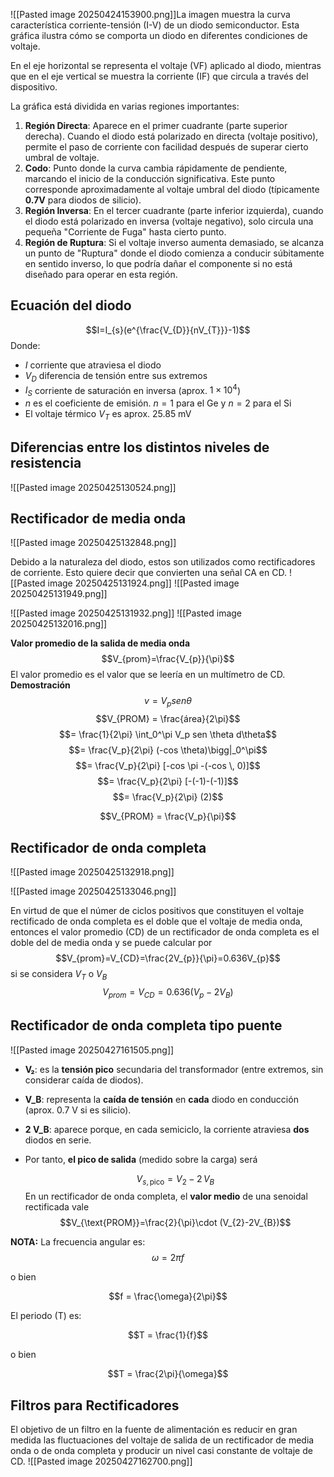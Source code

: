 ![[Pasted image 20250424153900.png]]La imagen muestra la curva característica corriente-tensión (I-V) de un diodo semiconductor. Esta gráfica ilustra cómo se comporta un diodo en diferentes condiciones de voltaje.

En el eje horizontal se representa el voltaje (VF) aplicado al diodo, mientras que en el eje vertical se muestra la corriente (IF) que circula a través del dispositivo.

La gráfica está dividida en varias regiones importantes:

1. **Región Directa**: Aparece en el primer cuadrante (parte superior derecha). Cuando el diodo está polarizado en directa (voltaje positivo), permite el paso de corriente con facilidad después de superar cierto umbral de voltaje.
2. **Codo**: Punto donde la curva cambia rápidamente de pendiente, marcando el inicio de la conducción significativa. Este punto corresponde aproximadamente al voltaje umbral del diodo (típicamente **0.7V** para diodos de silicio).
3. **Región Inversa**: En el tercer cuadrante (parte inferior izquierda), cuando el diodo está polarizado en inversa (voltaje negativo), solo circula una pequeña "Corriente de Fuga" hasta cierto punto.
4. **Región de Ruptura**: Si el voltaje inverso aumenta demasiado, se alcanza un punto de "Ruptura" donde el diodo comienza a conducir súbitamente en sentido inverso, lo que podría dañar el componente si no está diseñado para operar en esta región.

## Ecuación del diodo
$$I=I_{s}(e^{\frac{V_{D}}{nV_{T}}}-1)$$
Donde:
- $I$ corriente que atraviesa el diodo
- $V_{D}$ diferencia de tensión entre sus extremos
- $I_{S}$ corriente de saturación en inversa (aprox. $1×10^{4}$)
- $n$ es el coeficiente de emisión. $n=1$ para el Ge y $n=2$ para el Si
- El voltaje térmico $V_{T}$ es aprox. $25.85 \text{ mV}$

## Diferencias entre los distintos niveles de resistencia
![[Pasted image 20250425130524.png]]
## Rectificador de media onda
![[Pasted image 20250425132848.png]]

Debido a la naturaleza del diodo, estos son utilizados como rectificadores de corriente. Esto quiere decir que convierten una señal CA en CD.
![[Pasted image 20250425131924.png]]
![[Pasted image 20250425131949.png]]

![[Pasted image 20250425131932.png]]
![[Pasted image 20250425132016.png]]

**Valor promedio de la salida de media onda**
$$V_{prom}=\frac{V_{p}}{\pi}$$
El valor promedio es el valor que se leería en un multímetro de CD.
**Demostración**
$$v = V_p sen \theta$$
$$V_{PROM} = \frac{área}{2\pi}$$
$$= \frac{1}{2\pi} \int_0^\pi V_p sen \theta d\theta$$
$$= \frac{V_p}{2\pi} (-cos \theta)\bigg|_0^\pi$$
$$= \frac{V_p}{2\pi} [-cos \pi -(-cos \, 0)]$$
$$= \frac{V_p}{2\pi} [-(-1)-(-1)]$$
$$= \frac{V_p}{2\pi} (2)$$

$$V_{PROM} = \frac{V_p}{\pi}$$
## Rectificador de onda completa
![[Pasted image 20250425132918.png]]

![[Pasted image 20250425133046.png]]

En virtud de que el númer de ciclos positivos que constituyen el voltaje rectificado de onda completa es el doble que el voltaje de media onda, entonces el valor promedio (CD) de un rectificador de onda completa es el doble del de media onda y se puede calcular por
$$V_{prom}=V_{CD}=\frac{2V_{p}}{\pi}=0.636V_{p}$$
si se considera $V_{T}$ o $V_{B}$
$$V_{prom}=V_{CD}=0.636(V_{p}-2V_{B})$$
## Rectificador de onda completa tipo puente
![[Pasted image 20250427161505.png]]

- **V₂**: es la **tensión pico** secundaria del transformador (entre extremos, sin considerar caída de diodos).
    
- **V_B**: representa la **caída de tensión** en **cada** diodo en conducción (aprox. 0.7 V si es silicio).
    
- **2 V_B**: aparece porque, en cada semiciclo, la corriente atraviesa **dos** diodos en serie.
    
- Por tanto, **el pico de salida** (medido sobre la carga) será
    
    $$V_{s,\text{pico}} = V_2 - 2\,V_B$$
En un rectificador de onda completa, el **valor medio** de una senoidal rectificada vale
$$V_{\text{PROM}}=\frac{2}{\pi}\cdot (V_{2}-2V_{B})$$

**NOTA:**
La frecuencia angular es:
$$\omega = 2\pi f$$

o bien

$$f = \frac{\omega}{2\pi}$$

El periodo (T) es:

$$T = \frac{1}{f}$$

o bien

$$T = \frac{2\pi}{\omega}$$
## Filtros para Rectificadores

El objetivo de un filtro en la fuente de alimentación es reducir en gran medida las fluctuaciones del voltaje de salida de un rectificador de media onda o de onda completa y producir un nivel casi constante de voltaje de CD.
![[Pasted image 20250427162700.png]]